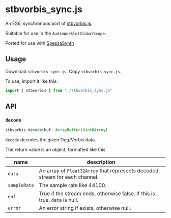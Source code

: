 # stbvorbis_sync.js

An ES6, synchronous port of [stbvorbis.js](https://github.com/hajimehoshi/stbvorbis.js).

Suitable for use in the `AudioWorkletGlobalScope`.

Ported for use with [SpessaSynth](https://github.com/spessasus/SpessaSynth)

## Usage

Download `stbvorbis_sync.js`. Copy `stbvorbis_sync.js`.

To use, import it like this:
```js
import { stbvorbis } from "./stbvorbis_sync.js"
```

## API

### `decode`

```js
stbvorbis.decode(buf: ArrayBuffer|Uint8Array)
```

`decode` decodes the given Ogg/Vorbis data.

The return value is an object, formatted like this

| name         | description                                                                 |
|--------------|-----------------------------------------------------------------------------|
| `data`       | An array of `Float32Array` that represents decoded stream for each channel. |
| `sampleRate` | The sample rate like 44100.                                                 |
| `eof`        | True if the stream ends, otherwise false. If this is true, `data` is null.  |
| `error`      | An error string if exists, otherwise null.                                  |